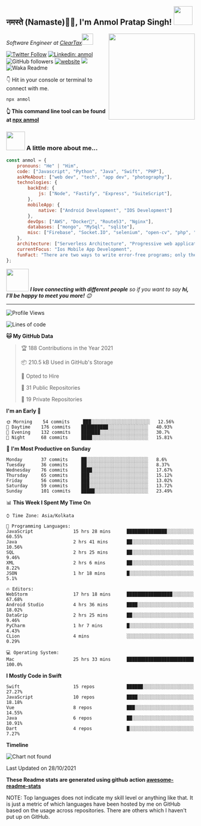<h2>नमस्ते (Namaste)🙏🏻, I'm Anmol Pratap Singh! <img src="https://media.giphy.com/media/12oufCB0MyZ1Go/giphy.gif" width="50"></h2>
<img align='right' src="https://media.giphy.com/media/M9gbBd9nbDrOTu1Mqx/giphy.gif" width="230">
<p><em>Software Engineer at <a href="http://www.cleartax.in">ClearTax</a><img src="https://media.giphy.com/media/WUlplcMpOCEmTGBtBW/giphy.gif" width="30"> 
</em></p>

[![Twitter Follow](https://img.shields.io/twitter/follow/misteranmol?label=Follow)](https://twitter.com/intent/follow?screen_name=misteranmol)
[![Linkedin: anmol](https://img.shields.io/badge/-anmol-blue?style=flat-square&logo=Linkedin&logoColor=white&link=https://www.linkedin.com/in/anmol-p-singh/)](https://www.linkedin.com/in/anmol-p-singh/)
![GitHub followers](https://img.shields.io/github/followers/anmol098?label=Follow&style=social)
[![website](https://img.shields.io/badge/Website-46a2f1.svg?&style=flat-square&logo=Google-Chrome&logoColor=white&link=https://anmolsingh.me/)](https://anmolsingh.me/)
![](https://visitor-badge.glitch.me/badge?page_id=anmol098.anmol098)
![Waka Readme](https://github.com/anmol098/anmol098/workflows/Waka%20Readme/badge.svg)

👇 Hit in your console or terminal to connect with me.

```bash
npx anmol
```
**👆 This command line tool can be found at [npx anmol](https://github.com/anmol098/npx_card)**

### <img src="https://media.giphy.com/media/VgCDAzcKvsR6OM0uWg/giphy.gif" width="50"> A little more about me...  

```javascript
const anmol = {
    pronouns: "He" | "Him",
    code: ["Javascript", "Python", "Java", "Swift", "PHP"],
    askMeAbout: ["web dev", "tech", "app dev", "photography"],
    technologies: {
        backEnd: {
            js: ["Node", "Fastify", "Express", "SuiteScript"],
        },
        mobileApp: {
            native: ["Android Development", "IOS Development"]
        },
        devOps: ["AWS", "Docker🐳", "Route53", "Nginx"],
        databases: ["mongo", "MySql", "sqlite"],
        misc: ["Firebase", "Socket.IO", "selenium", "open-cv", "php", "SuiteApp"]
    },
    architecture: ["Serverless Architecture", "Progressive web applications", "Single page applications"],
    currentFocus: "Ios Mobile App Development",
    funFact: "There are two ways to write error-free programs; only the third one works"
};
```

<img src="https://media.giphy.com/media/LnQjpWaON8nhr21vNW/giphy.gif" width="60"> <em><b>I love connecting with different people</b> so if you want to say <b>hi, I'll be happy to meet you more!</b> 😊</em>

---
<!--START_SECTION:waka-->
![Profile Views](http://img.shields.io/badge/Profile%20Views-1260-blue)

![Lines of code](https://img.shields.io/badge/From%20Hello%20World%20I%27ve%20Written-1.0%20million%20lines%20of%20code-blue)

**🐱 My GitHub Data** 

> 🏆 188 Contributions in the Year 2021
 > 
> 📦 210.5 kB Used in GitHub's Storage 
 > 
> 💼 Opted to Hire
 > 
> 📜 31 Public Repositories 
 > 
> 🔑 19 Private Repositories  
 > 
**I'm an Early 🐤** 

```text
🌞 Morning    54 commits     ███░░░░░░░░░░░░░░░░░░░░░░   12.56% 
🌆 Daytime    176 commits    ██████████░░░░░░░░░░░░░░░   40.93% 
🌃 Evening    132 commits    ███████░░░░░░░░░░░░░░░░░░   30.7% 
🌙 Night      68 commits     ████░░░░░░░░░░░░░░░░░░░░░   15.81%

```
📅 **I'm Most Productive on Sunday** 

```text
Monday       37 commits     ██░░░░░░░░░░░░░░░░░░░░░░░   8.6% 
Tuesday      36 commits     ██░░░░░░░░░░░░░░░░░░░░░░░   8.37% 
Wednesday    76 commits     ████░░░░░░░░░░░░░░░░░░░░░   17.67% 
Thursday     65 commits     ███░░░░░░░░░░░░░░░░░░░░░░   15.12% 
Friday       56 commits     ███░░░░░░░░░░░░░░░░░░░░░░   13.02% 
Saturday     59 commits     ███░░░░░░░░░░░░░░░░░░░░░░   13.72% 
Sunday       101 commits    █████░░░░░░░░░░░░░░░░░░░░   23.49%

```


📊 **This Week I Spent My Time On** 

```text
⌚︎ Time Zone: Asia/Kolkata

💬 Programming Languages: 
JavaScript               15 hrs 28 mins      ███████████████░░░░░░░░░░   60.55% 
Java                     2 hrs 41 mins       ██░░░░░░░░░░░░░░░░░░░░░░░   10.56% 
SQL                      2 hrs 25 mins       ██░░░░░░░░░░░░░░░░░░░░░░░   9.46% 
XML                      2 hrs 6 mins        ██░░░░░░░░░░░░░░░░░░░░░░░   8.22% 
JSON                     1 hr 18 mins        █░░░░░░░░░░░░░░░░░░░░░░░░   5.1%

🔥 Editors: 
WebStorm                 17 hrs 18 mins      █████████████████░░░░░░░░   67.68% 
Android Studio           4 hrs 36 mins       ████░░░░░░░░░░░░░░░░░░░░░   18.02% 
DataGrip                 2 hrs 25 mins       ██░░░░░░░░░░░░░░░░░░░░░░░   9.46% 
PyCharm                  1 hr 7 mins         █░░░░░░░░░░░░░░░░░░░░░░░░   4.43% 
CLion                    4 mins              ░░░░░░░░░░░░░░░░░░░░░░░░░   0.29%

💻 Operating System: 
Mac                      25 hrs 33 mins      █████████████████████████   100.0%

```

**I Mostly Code in Swift** 

```text
Swift                    15 repos            ██████░░░░░░░░░░░░░░░░░░░   27.27% 
JavaScript               10 repos            ████░░░░░░░░░░░░░░░░░░░░░   18.18% 
Vue                      8 repos             ███░░░░░░░░░░░░░░░░░░░░░░   14.55% 
Java                     6 repos             ██░░░░░░░░░░░░░░░░░░░░░░░   10.91% 
Dart                     4 repos             █░░░░░░░░░░░░░░░░░░░░░░░░   7.27%

```


**Timeline**

![Chart not found](https://raw.githubusercontent.com/anmol098/anmol098/master/charts/bar_graph.png) 


 Last Updated on 28/10/2021
<!--END_SECTION:waka-->

**These Readme stats are generated using github action [awesome-readme-stats](https://github.com/anmol098/waka-readme-stats)**

NOTE: Top languages does not indicate my skill level or anything like that. It is just a metric of which languages have been hosted by me on GitHub based on the usage across repositories. There are others which I haven't put up on GitHub.
